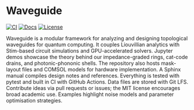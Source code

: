 # Waveguide

[![CI](https://img.shields.io/github/actions/workflow/status/USER/waveguide/ci.yml?label=CI&logo=github&style=flat-square)](https://github.com/USER/waveguide/actions)
[![Docs](https://img.shields.io/badge/docs-latest-brightgreen?style=flat-square&logo=read-the-docs)](https://USER.github.io/waveguide/)
[![License](https://img.shields.io/github/license/USER/waveguide?style=flat-square)](LICENSE)

Waveguide is a modular framework for analyzing and designing topological waveguides for quantum computing. It couples Liouvillian analytics with Stim-based circuit simulations and GPU-accelerated solvers. Jupyter demos showcase the theory behind our impedance-graded rings, cat-code drains, and photonic-phononic shells. The repository also hosts mask-layout files and COMSOL models for hardware implementation. A Sphinx manual compiles design notes and references. Everything is tested with pytest and built in CI with GitHub Actions. Data files are stored with Git LFS. Contribute ideas via pull requests or issues; the MIT license encourages broad academic use. Examples highlight noise models and parameter optimisation strategies.
